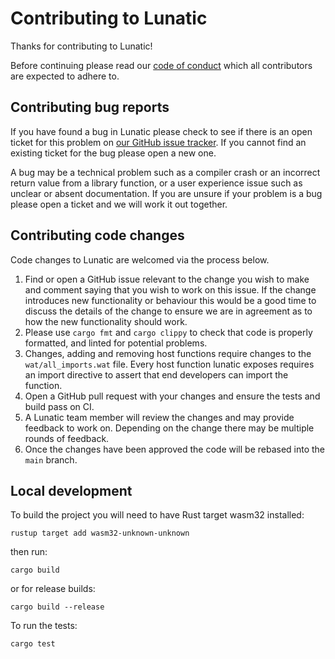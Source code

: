 # Contributing to Lunatic

Thanks for contributing to Lunatic!

Before continuing please read our [code of conduct][code-of-conduct] which all
contributors are expected to adhere to.

[code-of-conduct]: https://github.com/lunatic-lang/lunatic/blob/wasmtime/CODE_OF_CONDUCT.md

## Contributing bug reports

If you have found a bug in Lunatic please check to see if there is an open
ticket for this problem on [our GitHub issue tracker][issues]. If you cannot
find an existing ticket for the bug please open a new one.

[issues]: https://github.com/lunatic-lang/lunatic/issues

A bug may be a technical problem such as a compiler crash or an incorrect
return value from a library function, or a user experience issue such as
unclear or absent documentation. If you are unsure if your problem is a bug
please open a ticket and we will work it out together.

## Contributing code changes

Code changes to Lunatic are welcomed via the process below.

1. Find or open a GitHub issue relevant to the change you wish to make and
   comment saying that you wish to work on this issue. If the change
   introduces new functionality or behaviour this would be a good time to
   discuss the details of the change to ensure we are in agreement as to how
   the new functionality should work.
2. Please use `cargo fmt` and `cargo clippy` to check that code is properly
   formatted, and linted for potential problems.
3. Changes, adding and removing host functions require changes to the
   `wat/all_imports.wat` file. Every host function lunatic exposes requires an
   import directive to assert that end developers can import the function.
4. Open a GitHub pull request with your changes and ensure the tests and build
   pass on CI.
5. A Lunatic team member will review the changes and may provide feedback to
   work on. Depending on the change there may be multiple rounds of feedback.
6. Once the changes have been approved the code will be rebased into the
   `main` branch.

## Local development

To build the project you will need to have Rust target wasm32 installed:

```shell
rustup target add wasm32-unknown-unknown
```

then run:

```shell
cargo build
```

or for release builds:

```shell
cargo build --release
```

To run the tests:

```shell
cargo test
```
